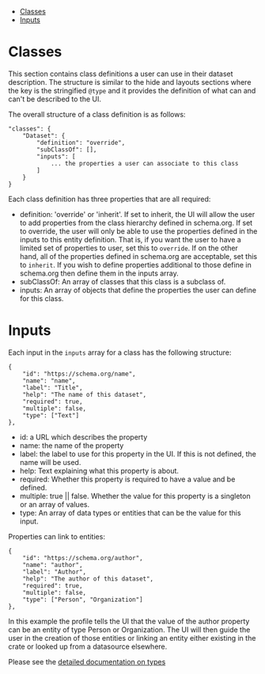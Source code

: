 - [Classes](#classes)
- [Inputs](#inputs)

# Classes

This section contains class definitions a user can use in their dataset description. The structure
is similar to the hide and layouts sections where the key is the stringified `@type` and it provides
the definition of what can and can't be described to the UI.

The overall structure of a class definition is as follows:

```
"classes": {
    "Dataset": {
        "definition": "override",
        "subClassOf": [],
        "inputs": [
            ... the properties a user can associate to this class
        ]
    }
}
```

Each class definition has three properties that are all required:

-   definition: 'override' or 'inherit'. If set to inherit, the UI will allow the user to add
    properties from the class hierarchy defined in schema.org. If set to override, the user will
    only be able to use the properties defined in the inputs to this entity definition. That is, if
    you want the user to have a limited set of properties to user, set this to `override`. If on the
    other hand, all of the properties defined in schema.org are acceptable, set this to `inherit`.
    If you wish to define properties additional to those define in schema.org then define them in
    the inputs array.
-   subClassOf: An array of classes that this class is a subclass of.
-   inputs: An array of objects that define the properties the user can define for this class.

# Inputs

Each input in the `inputs` array for a class has the following structure:

```
{
    "id": "https://schema.org/name",
    "name": "name",
    "label": "Title",
    "help": "The name of this dataset",
    "required": true,
    "multiple": false,
    "type": ["Text"]
},
```

-   id: a URL which describes the property
-   name: the name of the property
-   label: the label to use for this property in the UI. If this is not defined, the name will be
    used.
-   help: Text explaining what this property is about.
-   required: Whether this property is required to have a value and be defined.
-   multiple: true || false. Whether the value for this property is a singleton or an array of
    values.
-   type: An array of data types or entities that can be the value for this input.

Properties can link to entities:

```
{
    "id": "https://schema.org/author",
    "name": "author",
    "label": "Author",
    "help": "The author of this dataset",
    "required": true,
    "multiple": false,
    "type": ["Person", "Organization"]
},
```

In this example the profile tells the UI that the value of the author property can be an entity of
type Person or Organization. The UI will then guide the user in the creation of those entities or
linking an entity either existing in the crate or looked up from a datasource elsewhere.

Please see the [detailed documentation on types](./types.md)
